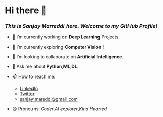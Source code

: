 # Hi there 👋

### *This is Sanjay Marreddi here. Welcome to my GitHub Profile!*

- 🔭 I’m currently working on **Deep Learning** Projects.
- 🌱 I’m currently exploring **Computer Vision** !
- 👯 I’m looking to collaborate on **Artificial Intelligence**.
- 💬 Ask me about **Python**,**ML**,**DL**.
- 📫 How to reach me: 
     - [LinkedIn](https://www.linkedin.com/in/sanjay-marreddi-0970781a0/)
     - [Twitter](https://twitter.com/Sanjay_Marreddi)
     - sanjay.mareddi@gmail.com
   
   
- 😄 Pronouns: *Coder*,*AI explorer*,*Kind Hearted*

